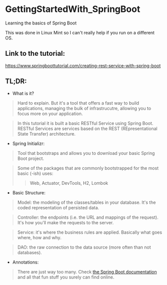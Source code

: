 # GettingStartedWith_SpringBoot
Learning the basics of Spring Boot

This was done in Linux Mint so I can't really help if you run on a different OS.

## Link to the tutorial:
https://www.springboottutorial.com/creating-rest-service-with-spring-boot

## TL;DR:
- What is it?
> Hard to explain. But it's a tool that offers a fast way to build applications, managing the bulk of infrastrucutre, allowing you to focus more on your application.

> In this tutorial it is built a basic RESTful Service using Spring Boot. RESTful Services are services based on the REST (REpresentational State Transfer) architecture.

- Spring Initializr:
> Tool that bootstraps and allows you to download your basic Spring Boot project.

> Some of the packages that are commonly bootstrapped for the most basic (-ish) uses:
>> Web, Actuator, DevTools, H2, Lombok

- Basic Structure:
> Model: the modeling of the classes/tables in your database. It's the coded representation of persisted data.

> Controller: the endpoints (i.e. the URL and mappings of the request). It's how you'll make the requests to the server.

> Service: it's where the business rules are applied. Basically what goes where, how and why.

> DAO: the raw connection to the data source (more often than not databases).

- Annotations:
> There are just way too many. Check [the Spring Boot documentation](https://docs.spring.io/spring-boot/docs/current/reference/htmlsingle/) and all that fun stuff you surely can find online.
